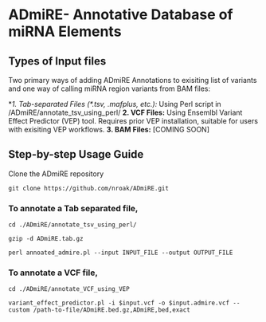 # ADmiRE- Annotative Database of miRNA Elements

## Types of Input files

Two primary ways of adding ADmiRE Annotations to exisiting list of variants and one way of calling miRNA region variants from BAM files:

**1. Tab-separated Files (*.tsv, *.mafplus, etc.):** Using Perl script in /ADmiRE/annotate_tsv_using_perl/
**2. VCF Files:** Using Ensemlbl Variant Effect Predictor (VEP) tool. Requires prior VEP installation, suitable for users with exisiting VEP workflows.
**3. BAM Files:** [COMING SOON]

## Step-by-step Usage Guide
Clone the ADmiRE repository

`git clone https://github.com/nroak/ADmiRE.git`

### To annotate a Tab separated file,
`cd ./ADmiRE/annotate_tsv_using_perl/`

`gzip -d ADmiRE.tab.gz`

`perl annoated_admire.pl --input INPUT_FILE --output OUTPUT_FILE`

### To annotate a VCF file,
`cd ./ADmiRE/annotate_VCF_using_VEP`

`variant_effect_predictor.pl -i $input.vcf -o $input.admire.vcf --custom /path-to-file/ADmiRE.bed.gz,ADmiRE,bed,exact`

